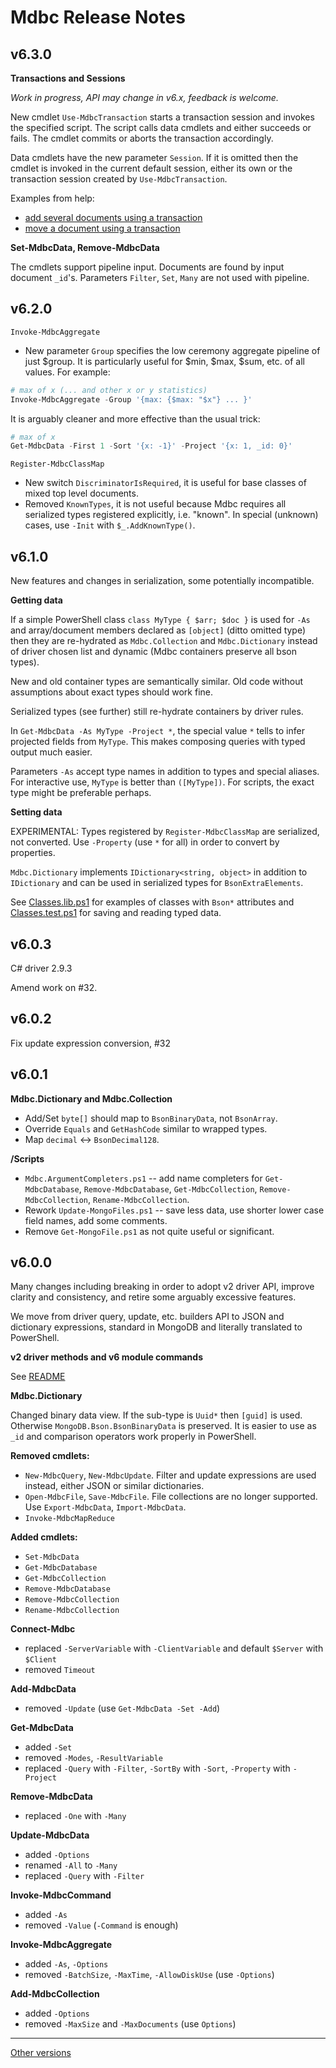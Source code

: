 # Mdbc Release Notes

## v6.3.0

**Transactions and Sessions**

*Work in progress, API may change in v6.x, feedback is welcome.*

New cmdlet `Use-MdbcTransaction` starts a transaction session and invokes the
specified script. The script calls data cmdlets and either succeeds or fails.
The cmdlet commits or aborts the transaction accordingly.

Data cmdlets have the new parameter `Session`. If it is omitted then the cmdlet
is invoked in the current default session, either its own or the transaction
session created by `Use-MdbcTransaction`.

Examples from help:

- [add several documents using a transaction](https://github.com/nightroman/Mdbc/blob/6a05d3d1f1780ab1b80153adf2c9275c6087b420/Module/en-US/Mdbc.dll-Help.ps1#L1221-L1225)
- [move a document using a transaction](https://github.com/nightroman/Mdbc/blob/6a05d3d1f1780ab1b80153adf2c9275c6087b420/Module/en-US/Mdbc.dll-Help.ps1#L1230-L1237)

**Set-MdbcData, Remove-MdbcData**

The cmdlets support pipeline input. Documents are found by input document
`_id`'s. Parameters `Filter`, `Set`, `Many` are not used with pipeline.

## v6.2.0

`Invoke-MdbcAggregate`

- New parameter `Group` specifies the low ceremony aggregate pipeline of just
  $group. It is particularly useful for $min, $max, $sum, etc. of all values.
  For example:

```powershell
# max of x (... and other x or y statistics)
Invoke-MdbcAggregate -Group '{max: {$max: "$x"} ... }'
```

It is arguably cleaner and more effective than the usual trick:

```powershell
# max of x
Get-MdbcData -First 1 -Sort '{x: -1}' -Project '{x: 1, _id: 0}'
```

`Register-MdbcClassMap`

- New switch `DiscriminatorIsRequired`, it is useful for base classes of mixed
  top level documents.
- Removed `KnownTypes`, it is not useful because Mdbc requires all serialized
  types registered explicitly, i.e. "known". In special (unknown) cases, use
  `-Init` with `$_.AddKnownType()`.

## v6.1.0

New features and changes in serialization, some potentially incompatible.

**Getting data**

If a simple PowerShell class `class MyType { $arr; $doc }` is used for `-As`
and array/document members declared as `[object]` (ditto omitted type) then
they are re-hydrated as `Mdbc.Collection` and `Mdbc.Dictionary` instead of
driver chosen list and dynamic (Mdbc containers preserve all bson types).

New and old container types are semantically similar.
Old code without assumptions about exact types should work fine.

Serialized types (see further) still re-hydrate containers by driver rules.

In `Get-MdbcData -As MyType -Project *`, the special value `*` tells to infer
projected fields from `MyType`. This makes composing queries with typed output
much easier.

Parameters `-As` accept type names in addition to types and special aliases.
For interactive use, `MyType` is better than `([MyType])`. For scripts, the
exact type might be preferable perhaps.

**Setting data**

EXPERIMENTAL: Types registered by `Register-MdbcClassMap` are serialized, not
converted. Use `-Property` (use `*` for all) in order to convert by properties.

`Mdbc.Dictionary` implements `IDictionary<string, object>` in addition to
`IDictionary` and can be used in serialized types for `BsonExtraElements`.

See [Classes.lib.ps1] for examples of classes with `Bson*` attributes and
[Classes.test.ps1] for saving and reading typed data.

[Classes.lib.ps1]: https://github.com/nightroman/Mdbc/blob/master/Tests/Classes.lib.ps1
[Classes.test.ps1]: https://github.com/nightroman/Mdbc/blob/master/Tests/Classes.test.ps1

## v6.0.3

C# driver 2.9.3

Amend work on #32.

## v6.0.2

Fix update expression conversion, #32

## v6.0.1

**Mdbc.Dictionary and Mdbc.Collection**

- Add/Set `byte[]` should map to `BsonBinaryData`, not `BsonArray`.
- Override `Equals` and `GetHashCode` similar to wrapped types.
- Map `decimal` <-> `BsonDecimal128`.

**/Scripts**

- `Mdbc.ArgumentCompleters.ps1` -- add name completers for `Get-MdbcDatabase`,
  `Remove-MdbcDatabase`, `Get-MdbcCollection`, `Remove-MdbcCollection`,
  `Rename-MdbcCollection`.
- Rework `Update-MongoFiles.ps1` -- save less data, use shorter lower case
  field names, add some comments.
- Remove `Get-MongoFile.ps1` as not quite useful or significant.

## v6.0.0

Many changes including breaking in order to adopt v2 driver API, improve
clarity and consistency, and retire some arguably excessive features.

We move from driver query, update, etc. builders API to JSON and dictionary
expressions, standard in MongoDB and literally translated to PowerShell.

**v2 driver methods and v6 module commands**

See [README](https://github.com/nightroman/Mdbc/blob/master/README.md)

**Mdbc.Dictionary**

Changed binary data view. If the sub-type is `Uuid*` then `[guid]` is used.
Otherwise `MongoDB.Bson.BsonBinaryData` is preserved. It is easier to use
as `_id` and comparison operators work properly in PowerShell.

**Removed cmdlets:**

- `New-MdbcQuery`, `New-MdbcUpdate`. Filter and update expressions are used instead, either JSON or similar dictionaries.
- `Open-MdbcFile`, `Save-MdbcFile`. File collections are no longer supported. Use `Export-MdbcData`, `Import-MdbcData`.
- `Invoke-MdbcMapReduce`

**Added cmdlets:**

- `Set-MdbcData`
- `Get-MdbcDatabase`
- `Get-MdbcCollection`
- `Remove-MdbcDatabase`
- `Remove-MdbcCollection`
- `Rename-MdbcCollection`

**Connect-Mdbc**

- replaced `-ServerVariable` with `-ClientVariable` and default `$Server` with `$Client`
- removed `Timeout`

**Add-MdbcData**

- removed `-Update` (use `Get-MdbcData -Set -Add`)

**Get-MdbcData**

- added `-Set`
- removed `-Modes`, `-ResultVariable`
- replaced `-Query` with `-Filter`, `-SortBy` with `-Sort`, `-Property` with `-Project`

**Remove-MdbcData**

- replaced `-One` with `-Many`

**Update-MdbcData**

- added `-Options`
- renamed `-All` to `-Many`
- replaced `-Query` with `-Filter`

**Invoke-MdbcCommand**

- added `-As`
- removed `-Value` (`-Command` is enough)

**Invoke-MdbcAggregate**

- added `-As`, `-Options`
- removed `-BatchSize`, `-MaxTime`, `-AllowDiskUse` (use `-Options`)

**Add-MdbcCollection**

- added `-Options`
- removed `-MaxSize` and `-MaxDocuments` (use `Options`)

***

[Other versions](https://github.com/nightroman/Mdbc/tree/master/About)
